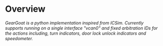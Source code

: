 # Overview

###### GearGoat is a python implementation inspired from ICSim. Currently supports running on a single interface "vcan0" and fixed arbitration IDs for the actions including, turn indicators, door lock unlock indicators and speedometer.